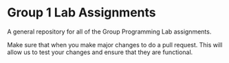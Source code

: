 # Group 1 Lab Assignments
A general repository for all of the Group Programming Lab assignments.

Make sure that when you make major changes to do a pull request. This will allow us to test your changes and ensure that they are functional.
